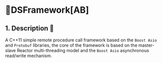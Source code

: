# 🌠DSFramework[AB]

## 1. Description 📖

 A C++11 simple remote procedure call  framework based on the `Boost Asio` and `Protobuf` libraries, the core of the framework is based on the master-slave Reactor multi-threading model and the `Boost Asio` asynchronous read/write mechanism.
